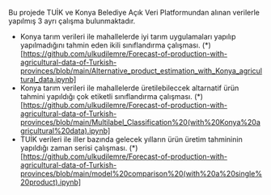 Bu projede TUİK ve Konya Belediye Açık Veri Platformundan alınan verilerle yapılmış 3 ayrı çalışma bulunmaktadır. 
* Konya tarım verileri ile mahallelerde iyi tarım uygulamaları yapılıp yapılmadığını tahmin eden ikili sınıflandırma çalışması. (*)[https://github.com/ulkudilemre/Forecast-of-production-with-agricultural-data-of-Turkish-provinces/blob/main/Alternative_product_estimation_with_Konya_agricultural_data.ipynb]
* Konya tarım verileri ile mahallelerde üretilebileccek altarnatif ürün tahmini yapıldığı çok etiketli sınıflandırma çalışması. (*)[https://github.com/ulkudilemre/Forecast-of-production-with-agricultural-data-of-Turkish-provinces/blob/main/Multilabel_Classification%20(with%20Konya%20agricultural%20data).ipynb]
* TUİK verileri ile iller bazında gelecek yılların ürün üretim tahmininin yapıldığı zaman serisi çalışması. (*)[https://github.com/ulkudilemre/Forecast-of-production-with-agricultural-data-of-Turkish-provinces/blob/main/model%20comparison%20(with%20a%20single%20product).ipynb]
